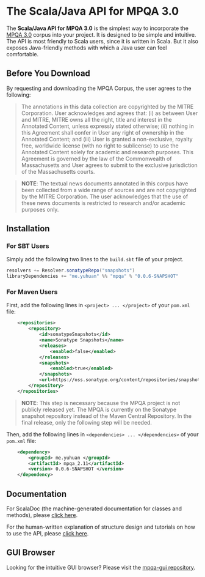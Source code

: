 # The Scala/Java API for MPQA 3.0
The **Scala/Java API for MPQA 3.0** is the simplest way to incorporate the [MPQA 3.0](http://mpqa.cs.pitt.edu/corpora/mpqa_corpus/) corpus into your project. It is designed to be simple and intuitive. The API is most friendly to Scala users, since it is written in Scala. But it also exposes Java-friendly methods with which a Java user can feel comfortable. 

## Before You Download 

By requesting and downloading the MPQA Corpus, the user agrees to the following:

> The annotations in this data collection are copyrighted by the MITRE Corporation. User acknowledges and agrees that: (i) as between User and MITRE, MITRE owns all the right, title and interest in the Annotated Content, unless expressly stated otherwise; (ii) nothing in this Agreement shall confer in User any right of ownership in the Annotated Content; and (iii) User is granted a non-exclusive, royalty free, worldwide license (with no right to sublicense) to use the Annotated Content solely for academic and research purposes. This Agreement is governed by the law of the Commonwealth of Massachusetts and User agrees to submit to the exclusive jurisdiction of the Massachusetts courts.

> **NOTE**: The textual news documents annotated in this corpus have been collected from a wide range of sources and are not copyrighted by the MITRE Corporation. The user acknowledges that the use of these news documents is restricted to research and/or academic purposes only.

## Installation
### For SBT Users
Simply add the following two lines to the `build.sbt` file of your project. 

```sbt
resolvers += Resolver.sonatypeRepo("snapshots")
libraryDependencies += "me.yuhuan" %% "mpqa" % "0.0.6-SNAPSHOT"
```

### For Maven Users
First, add the following lines in `<project> ... </project>` of your `pom.xml` file:

```xml
    <repositories>
        <repository>
            <id>sonatypeSnapshots</id>
            <name>Sonatype Snapshots</name>
            <releases>
                <enabled>false</enabled>
            </releases>
            <snapshots>
                <enabled>true</enabled>
            </snapshots>
            <url>https://oss.sonatype.org/content/repositories/snapshots</url>
        </repository>
    </repositories>
```

> **NOTE**: This step is necessary because the MPQA project is not publicly released yet. The MPQA is currently on the Sonatype snapshot repository instead of the Maven Central Repository. In the final release, only the following step will be needed.

Then, add the following lines in `<dependencies> ... </dependencies>` of your `pom.xml` file:

```xml
    <dependency>
        <groupId> me.yuhuan </groupId>
        <artifactId> mpqa_2.11</artifactId>
        <version> 0.0.6-SNAPSHOT </version>
    </dependency>
```

## Documentation
For ScalaDoc (the machine-generated documentation for classes and methods), please [click here](http://people.cs.pitt.edu/~yuhuan/mpqa-doc/#edu.pitt.mpqa.node.Document).

For the human-written explanation of structure design and tutorials on how to use the API, please [click here](https://github.com/jyuhuan/mpqa/wiki).

## GUI Browser
Looking for the intuitive GUI browser? Please visit the [mpqa-gui repository](https://github.com/jyuhuan/mpqa-gui).
